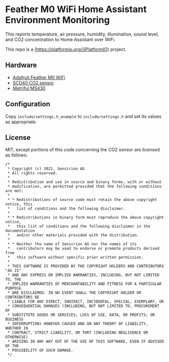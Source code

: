 # Feather M0 WiFi Home Assistant Environment Monitoring

This reports temperature, air pressure, humidity, illumination, sound level,
and CO2 concentration to Home Assistant over WiFi.

This repo is a [https://platformio.org/](PlatformIO) project.

## Hardware

* [Adafruit Feather M0 WiFi](https://www.adafruit.com/product/3061)
* [SCD40 CO2 sensor](https://www.adafruit.com/product/5187)
* [Metriful MS430](https://www.metriful.com/ms430)

## Configuration

Copy `include/settings.h_example` to `include/settings.h` and set its values as appropriate.

## License

MIT, except portions of this code concerning the CO2 sensor are licensed as
follows:

```
/*
 * Copyright (c) 2021, Sensirion AG
 * All rights reserved.
 *
 * Redistribution and use in source and binary forms, with or without
 * modification, are permitted provided that the following conditions are met:
 *
 * * Redistributions of source code must retain the above copyright notice, this
 *   list of conditions and the following disclaimer.
 *
 * * Redistributions in binary form must reproduce the above copyright notice,
 *   this list of conditions and the following disclaimer in the documentation
 *   and/or other materials provided with the distribution.
 *
 * * Neither the name of Sensirion AG nor the names of its
 *   contributors may be used to endorse or promote products derived from
 *   this software without specific prior written permission.
 *
 * THIS SOFTWARE IS PROVIDED BY THE COPYRIGHT HOLDERS AND CONTRIBUTORS "AS IS"
 * AND ANY EXPRESS OR IMPLIED WARRANTIES, INCLUDING, BUT NOT LIMITED TO, THE
 * IMPLIED WARRANTIES OF MERCHANTABILITY AND FITNESS FOR A PARTICULAR PURPOSE
 * ARE DISCLAIMED. IN NO EVENT SHALL THE COPYRIGHT HOLDER OR CONTRIBUTORS BE
 * LIABLE FOR ANY DIRECT, INDIRECT, INCIDENTAL, SPECIAL, EXEMPLARY, OR
 * CONSEQUENTIAL DAMAGES (INCLUDING, BUT NOT LIMITED TO, PROCUREMENT OF
 * SUBSTITUTE GOODS OR SERVICES; LOSS OF USE, DATA, OR PROFITS; OR BUSINESS
 * INTERRUPTION) HOWEVER CAUSED AND ON ANY THEORY OF LIABILITY, WHETHER IN
 * CONTRACT, STRICT LIABILITY, OR TORT (INCLUDING NEGLIGENCE OR OTHERWISE)
 * ARISING IN ANY WAY OUT OF THE USE OF THIS SOFTWARE, EVEN IF ADVISED OF THE
 * POSSIBILITY OF SUCH DAMAGE.
 */
 ```

